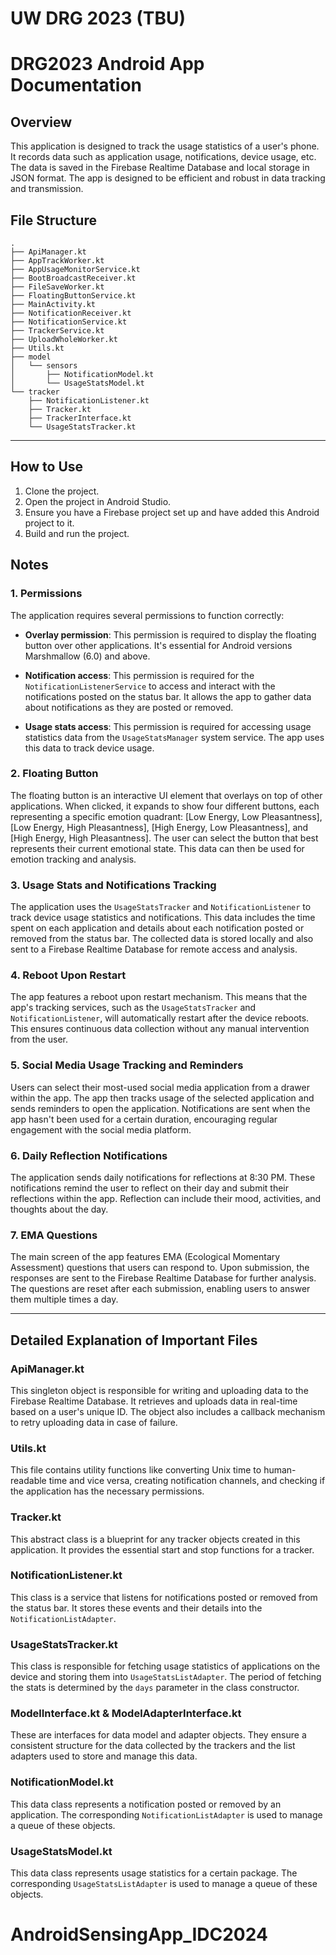 # UW DRG 2023 (TBU)

# DRG2023 Android App Documentation

## Overview
This application is designed to track the usage statistics of a user's phone. It records data such as application usage, notifications, device usage, etc. The data is saved in the Firebase Realtime Database and local storage in JSON format. The app is designed to be efficient and robust in data tracking and transmission.

## File Structure
```
.
├── ApiManager.kt
├── AppTrackWorker.kt
├── AppUsageMonitorService.kt
├── BootBroadcastReceiver.kt
├── FileSaveWorker.kt
├── FloatingButtonService.kt
├── MainActivity.kt
├── NotificationReceiver.kt
├── NotificationService.kt
├── TrackerService.kt
├── UploadWholeWorker.kt
├── Utils.kt
├── model
│   └── sensors
│       ├── NotificationModel.kt
│       └── UsageStatsModel.kt
└── tracker
    ├── NotificationListener.kt
    ├── Tracker.kt
    ├── TrackerInterface.kt
    └── UsageStatsTracker.kt
```

----

## How to Use
1. Clone the project.
2. Open the project in Android Studio.
3. Ensure you have a Firebase project set up and have added this Android project to it.
4. Build and run the project.

## Notes
### 1. Permissions

The application requires several permissions to function correctly:

- **Overlay permission**: This permission is required to display the floating button over other applications. It's essential for Android versions Marshmallow (6.0) and above.

- **Notification access**: This permission is required for the `NotificationListenerService` to access and interact with the notifications posted on the status bar. It allows the app to gather data about notifications as they are posted or removed.

- **Usage stats access**: This permission is required for accessing usage statistics data from the `UsageStatsManager` system service. The app uses this data to track device usage.

### 2. Floating Button

The floating button is an interactive UI element that overlays on top of other applications. When clicked, it expands to show four different buttons, each representing a specific emotion quadrant: [Low Energy, Low Pleasantness], [Low Energy, High Pleasantness], [High Energy, Low Pleasantness], and [High Energy, High Pleasantness]. The user can select the button that best represents their current emotional state. This data can then be used for emotion tracking and analysis.

### 3. Usage Stats and Notifications Tracking

The application uses the `UsageStatsTracker` and `NotificationListener` to track device usage statistics and notifications. This data includes the time spent on each application and details about each notification posted or removed from the status bar. The collected data is stored locally and also sent to a Firebase Realtime Database for remote access and analysis. 

### 4. Reboot Upon Restart

The app features a reboot upon restart mechanism. This means that the app's tracking services, such as the `UsageStatsTracker` and `NotificationListener`, will automatically restart after the device reboots. This ensures continuous data collection without any manual intervention from the user.

### 5. Social Media Usage Tracking and Reminders

Users can select their most-used social media application from a drawer within the app. The app then tracks usage of the selected application and sends reminders to open the application. Notifications are sent when the app hasn't been used for a certain duration, encouraging regular engagement with the social media platform.

### 6. Daily Reflection Notifications

The application sends daily notifications for reflections at 8:30 PM. These notifications remind the user to reflect on their day and submit their reflections within the app. Reflection can include their mood, activities, and thoughts about the day.

### 7. EMA Questions

The main screen of the app features EMA (Ecological Momentary Assessment) questions that users can respond to. Upon submission, the responses are sent to the Firebase Realtime Database for further analysis. The questions are reset after each submission, enabling users to answer them multiple times a day.

----

## Detailed Explanation of Important Files

### ApiManager.kt
This singleton object is responsible for writing and uploading data to the Firebase Realtime Database. It retrieves and uploads data in real-time based on a user's unique ID. The object also includes a callback mechanism to retry uploading data in case of failure.

### Utils.kt
This file contains utility functions like converting Unix time to human-readable time and vice versa, creating notification channels, and checking if the application has the necessary permissions.

### Tracker.kt
This abstract class is a blueprint for any tracker objects created in this application. It provides the essential start and stop functions for a tracker.

### NotificationListener.kt
This class is a service that listens for notifications posted or removed from the status bar. It stores these events and their details into the `NotificationListAdapter`.

### UsageStatsTracker.kt
This class is responsible for fetching usage statistics of applications on the device and storing them into `UsageStatsListAdapter`. The period of fetching the stats is determined by the `days` parameter in the class constructor.

### ModelInterface.kt & ModelAdapterInterface.kt
These are interfaces for data model and adapter objects. They ensure a consistent structure for the data collected by the trackers and the list adapters used to store and manage this data.

### NotificationModel.kt
This data class represents a notification posted or removed by an application. The corresponding `NotificationListAdapter` is used to manage a queue of these objects.

### UsageStatsModel.kt
This data class represents usage statistics for a certain package. The corresponding `UsageStatsListAdapter` is used to manage a queue of these objects.

# AndroidSensingApp_IDC2024
